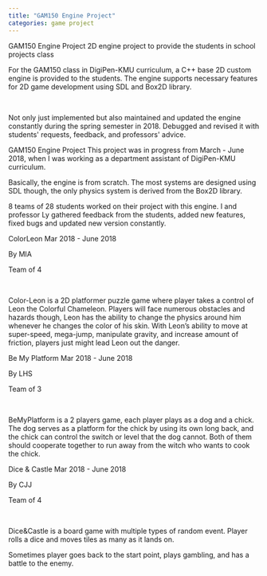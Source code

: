 ```yaml
---
title: "GAM150 Engine Project"
categories: game project
---
```



GAM150 Engine Project
2D engine project to provide the students in school projects class

 

For the GAM150 class in DigiPen-KMU curriculum, a C++ base 2D custom engine is provided to the students. The engine supports necessary features for 2D game development using SDL and Box2D library.

​

Not only just implemented but also maintained and updated the engine constantly during the spring semester in 2018. Debugged and revised it with students' requests, feedback, and professors' advice.

GAM150
Engine Project
  This project was in progress from March - June 2018, when I was working as a department assistant of DigiPen-KMU curriculum.

  Basically, the engine is from scratch. The most systems are designed using SDL though, the only physics system is derived from the Box2D library.

   8 teams of 28 students worked on their project with this engine. I and professor Ly gathered feedback from the students, added new features, fixed bugs and updated new version constantly.


ColorLeon
Mar 2018 - June 2018

By MIA

Team of 4

​

  Color-Leon is a 2D platformer puzzle game where player takes a control of Leon the Colorful Chameleon. Players will face numerous obstacles and hazards though, Leon has the ability to change the physics around him whenever he changes the color of his skin. With Leon’s ability to move at super-speed, mega-jump, manipulate gravity, and increase amount of friction, players just might lead Leon out the danger.


Be My Platform
Mar 2018 - June 2018

By LHS

Team of 3

​

  BeMyPlatform is a 2 players game, each player plays as a dog and a chick. The dog serves as a platform for the chick by using its own long back, and the chick can control the switch or level that the dog cannot. Both of them should cooperate together to run away from the witch who wants to cook the chick.


Dice & Castle
Mar 2018 - June 2018

By CJJ

Team of 4

​

  Dice&Castle is a board game with multiple types of random event. Player rolls a dice and moves tiles as many as it lands on.

  Sometimes player goes back to the start point, plays gambling, and has a battle to the enemy.
